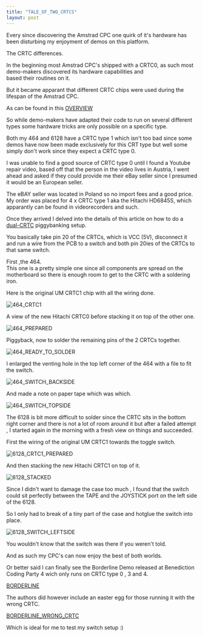 ```yaml
---
title: "TALE_OF_TWO_CRTCS"
layout: post
---
```


Every since discovering the Amstrad CPC one quirk of it's hardware has been disturbing my enjoyment of demos on this platform.

The CRTC differences.

<!--more-->

In the beginning most Amstrad CPC's shipped with a CRTC0, as such most demo-makers discovered its hardware capabilities and   
based their routines on it.

But it became apparant that different CRTC chips were used during the lifespan of the Amstrad CPC.

As can be found in this [OVERVIEW](https://www.cpcwiki.eu/index.php/CRTC#Overview)

So while demo-makers have adapted their code to run on several different types some hardware tricks are only possible on a specific type.

Both my 464 and 6128 have a CRTC type 1 which isn't too bad since some demos have now been made exclusively for this CRT type but well
some simply don't work since they expect a CRTC type 0.

I was unable to find a good source of CRTC type 0 until I found a Youtube repair video, 
based off that the person in the video lives in Austria, I went ahead and asked if they could provide me their eBay seller since I presumed it would be an European seller.

The eBAY seller was located in Poland so no import fees and a good price.   
My order was placed for 4 x CRTC type 1 aka the Hitachi HD6845S, which apparantly can be found in videorecorders and such.

Once they arrived I delved into the details of this article on how to do a [dual-CRTC](http://www.kameli.net/marq/?p=3415) piggybanking setup.

You basically take pin 20 of the CRTCs, which is VCC (5V), disconnect it and run a wire from the PCB to a switch and both pin 20ies of the
CRTCs to that same switch.

First ,the 464.   
This one is a pretty simple one since all components are spread on the motherboard so there is enough room to get to the CRTC with a 
soldering iron.

Here is the original UM CRTC1 chip with all the wiring done.

![464_CRTC1](/assets/images/TWOCRTCS/464_CRTC1.JPG)

A view of the new Hitachi CRTC0 before stacking it on top of the other one.

![464_PREPARED](/assets/images/TWOCRTCS/464_PREPARED.JPG)

Piggyback, now to solder the remaining pins of the 2 CRTCs together.

![464_READY_TO_SOLDER](/assets/images/TWOCRTCS/464_READY_TO_SOLDER.JPG)

I enlarged the venting hole in the top left corner of the 464 with a file to fit the switch.

![464_SWITCH_BACKSIDE](/assets/images/TWOCRTCS/464_SWITCH_BACKSIDE.JPG)

And made a note on paper tape which was which.

![464_SWITCH_TOPSIDE](/assets/images/TWOCRTCS/464_SWITCH_TOPSIDE.JPG)

The 6128 is bit more difficult to solder since the CRTC sits in the
bottom right corner and there is not a lot of room around it but
after a failed attempt , I started again in the morning with a fresh
view on things and succeeded.

First the wiring of the original UM CRTC1 towards the toggle switch.

![6128_CRTC1_PREPARED](/assets/images/TWOCRTCS/6128_CRTC1_PREPARED.JPG)

And then stacking the new Hitachi CRTC1 on top of it.

![6128_STACKED](/assets/images/TWOCRTCS/6128_STACKED.JPG)

Since I didn't want to damage the case too much , I found that the
switch could sit perfectly between the TAPE and the JOYSTICK port on
the left side of the 6128.

So I only had to break of a tiny part of the case and hotglue the switch into place.

![6128_SWITCH_LEFTSIDE](/assets/images/TWOCRTCS/6128_SWITCH_LEFTSIDE.JPG)

You wouldn't know that the switch was there if you weren't told.

And as such my CPC's can now enjoy the best of both worlds.

Or better said I can finally see the Borderline Demo released at Benediction Coding Party 4 wich only runs on CRTC type 0 , 3 and 4.   

[BORDERLINE](https://www.youtube.com/watch?v=oPz5o0vp2MY)

The authors did however include an easter egg for those running it with the wrong CRTC.   

[BORDERLINE_WRONG_CRTC](https://www.youtube.com/watch?v=Jxeq2E-Xoc0)

Which is ideal for me to test my switch setup :)

